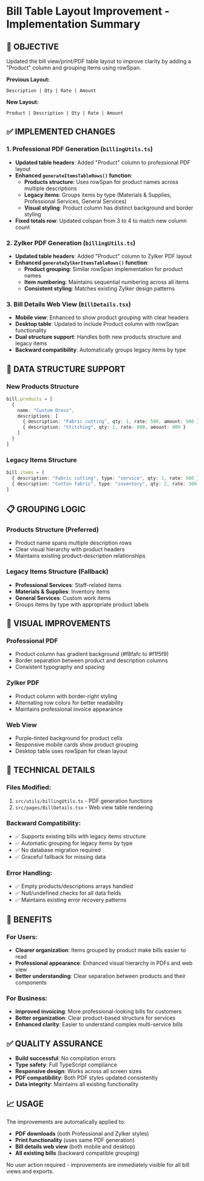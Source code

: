 # Bill Table Layout Improvement - Implementation Summary

## 🎯 OBJECTIVE
Updated the bill view/print/PDF table layout to improve clarity by adding a "Product" column and grouping items using rowSpan.

**Previous Layout:**
```
Description | Qty | Rate | Amount
```

**New Layout:**
```
Product | Description | Qty | Rate | Amount
```

## ✅ IMPLEMENTED CHANGES

### 1. **Professional PDF Generation (`billingUtils.ts`)**
- **Updated table headers**: Added "Product" column to professional PDF layout
- **Enhanced `generateItemsTableRows()` function**:
  - **Products structure**: Uses rowSpan for product names across multiple descriptions
  - **Legacy items**: Groups items by type (Materials & Supplies, Professional Services, General Services)
  - **Visual styling**: Product column has distinct background and border styling
- **Fixed totals row**: Updated colspan from 3 to 4 to match new column count

### 2. **Zylker PDF Generation (`billingUtils.ts`)**
- **Updated table headers**: Added "Product" column to Zylker PDF layout
- **Enhanced `generateZylkerItemsTableRows()` function**:
  - **Product grouping**: Similar rowSpan implementation for product names
  - **Item numbering**: Maintains sequential numbering across all items
  - **Consistent styling**: Matches existing Zylker design patterns

### 3. **Bill Details Web View (`BillDetails.tsx`)**
- **Mobile view**: Enhanced to show product grouping with clear headers
- **Desktop table**: Updated to include Product column with rowSpan functionality
- **Dual structure support**: Handles both new products structure and legacy items
- **Backward compatibility**: Automatically groups legacy items by type

## 🔄 DATA STRUCTURE SUPPORT

### **New Products Structure**
```typescript
bill.products = [
  {
    name: "Custom Dress",
    descriptions: [
      { description: "Fabric cutting", qty: 1, rate: 500, amount: 500 },
      { description: "Stitching", qty: 1, rate: 800, amount: 800 }
    ]
  }
]
```

### **Legacy Items Structure**
```typescript
bill.items = [
  { description: "Fabric cutting", type: "service", qty: 1, rate: 500 },
  { description: "Cotton fabric", type: "inventory", qty: 2, rate: 300 }
]
```

## 📋 GROUPING LOGIC

### **Products Structure** (Preferred)
- Product name spans multiple description rows
- Clear visual hierarchy with product headers
- Maintains existing product-description relationships

### **Legacy Items Structure** (Fallback)
- **Professional Services**: Staff-related items
- **Materials & Supplies**: Inventory items  
- **General Services**: Custom work items
- Groups items by type with appropriate product labels

## 🎨 VISUAL IMPROVEMENTS

### **Professional PDF**
- Product column has gradient background (#f8fafc to #f1f5f9)
- Border separation between product and description columns
- Consistent typography and spacing

### **Zylker PDF** 
- Product column with border-right styling
- Alternating row colors for better readability
- Maintains professional invoice appearance

### **Web View**
- Purple-tinted background for product cells
- Responsive mobile cards show product grouping
- Desktop table uses rowSpan for clean layout

## 🔧 TECHNICAL DETAILS

### **Files Modified:**
1. `src/utils/billingUtils.ts` - PDF generation functions
2. `src/pages/BillDetails.tsx` - Web view table rendering

### **Backward Compatibility:**
- ✅ Supports existing bills with legacy items structure
- ✅ Automatic grouping for legacy items by type
- ✅ No database migration required
- ✅ Graceful fallback for missing data

### **Error Handling:**
- ✅ Empty products/descriptions arrays handled
- ✅ Null/undefined checks for all data fields
- ✅ Maintains existing error recovery patterns

## 🚀 BENEFITS

### **For Users:**
- **Clearer organization**: Items grouped by product make bills easier to read
- **Professional appearance**: Enhanced visual hierarchy in PDFs and web view
- **Better understanding**: Clear separation between products and their components

### **For Business:**
- **Improved invoicing**: More professional-looking bills for customers
- **Better organization**: Clear product-based structure for services
- **Enhanced clarity**: Easier to understand complex multi-service bills

## ✅ QUALITY ASSURANCE

- **Build successful**: No compilation errors
- **Type safety**: Full TypeScript compliance
- **Responsive design**: Works across all screen sizes
- **PDF compatibility**: Both PDF styles updated consistently
- **Data integrity**: Maintains all existing functionality

## 📈 USAGE

The improvements are automatically applied to:
- **PDF downloads** (both Professional and Zylker styles)
- **Print functionality** (uses same PDF generation)
- **Bill details web view** (both mobile and desktop)
- **All existing bills** (backward compatible grouping)

No user action required - improvements are immediately visible for all bill views and exports.
